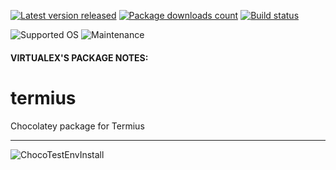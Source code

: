 [![Latest version released](https://img.shields.io/chocolatey/v/termius.svg)](https://chocolatey.org/packages/termius)
[![Package downloads count](https://img.shields.io/chocolatey/dt/termius.svg)](https://chocolatey.org/packages/termius)
[![Build status](https://img.shields.io/appveyor/ci/virtualex-itv/choco-termius/master.svg?logo=appveyor)](https://ci.appveyor.com/project/virtualex-itv/choco-termius)

![Supported OS](https://img.shields.io/badge/os-windows-blue.svg)
![Maintenance](https://img.shields.io/maintenance/yes/2020.svg)

#### VIRTUALEX'S PACKAGE NOTES:

# termius
Chocolatey package for Termius

---
![ChocoTestEnvInstall](https://rawcdn.githack.com/virtualex-itv/choco-termius/e6c8e3950972af6c2c9315d7c9a4f88e5cf28442/_img/choco-termius-test.png)
